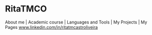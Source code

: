 # RitaTMCO
About me | Academic course | Languages and Tools | My Projects | My Pages
www.linkedin.com/in/ritatmcastroliveira

